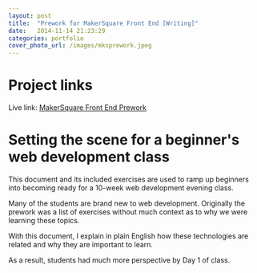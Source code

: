 ```yaml
---
layout: post
title:  "Prework for MakerSquare Front End [Writing]"
date:   2014-11-14 21:23:29
categories: portfolio
cover_photo_url: /images/mksprework.jpeg
---
```


# Project links

Live link: [MakerSquare Front End Prework](http://alexatmakersquare.gitbooks.io/makersquare-front-end-course-prework/)

# Setting the scene for a beginner's web development class

This document and its included exercises are used to ramp up beginners into becoming ready for a 10-week web development evening class.

Many of the students are brand new to web development. Originally the prework was a list of exercises without much context as to why we were learning these topics.

With this document, I explain in plain English how these technologies are related and why they are important to learn.

As a result, students had much more perspective by Day 1 of class.